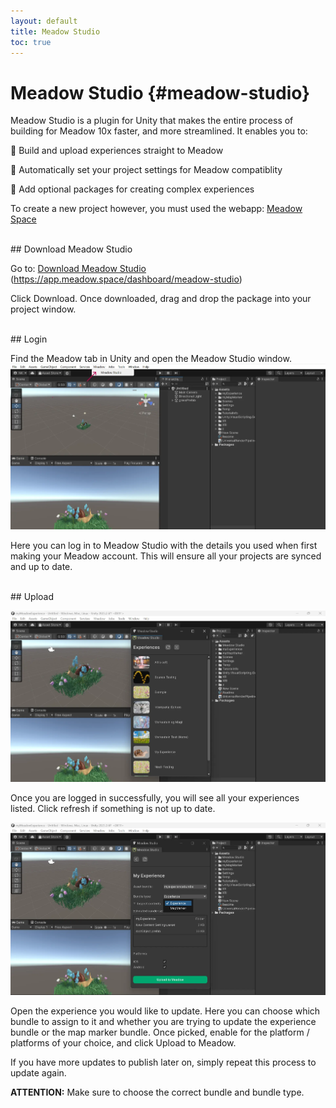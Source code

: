 ```yaml
---
layout: default
title: Meadow Studio
toc: true
---
```


# Meadow Studio {#meadow-studio}

Meadow Studio is a plugin for Unity that makes the entire process of building for Meadow 10x faster, and more streamlined. It enables you to:

🌱  Build and upload experiences straight to Meadow

🌻  Automatically set your project settings for Meadow compatiblity

🌷  Add optional packages for creating complex experiences


To create a new project however, you must used the webapp:
[Meadow Space](https://app.meadow.space/)

<br>
## Download Meadow Studio 

Go to:
[Download Meadow Studio](https://app.meadow.space/dashboard/meadow-studio)
(https://app.meadow.space/dashboard/meadow-studio)

Click Download. Once downloaded, drag and drop the package into your project window.

<br>
## Login

Find the Meadow tab in Unity and open the Meadow Studio window. 
![alt_text](images/meadow-studio-tab.webp "Meadow Studio Tab")

Here you can log in to Meadow Studio with the details you used when first making your Meadow account. This will ensure all your projects are synced and up to date.

<br>
## Upload 

![alt_text](images/meadow-studio-experience-list.webp "Meadow Studio Experiences")

Once you are logged in successfully, you will see all your experiences listed. Click refresh if something is not up to date. 

![alt_text](images/meadow-studio-option-list.webp "Meadow Studio Options")

Open the experience you would like to update. Here you can choose which bundle to assign to it and whether you are trying to update the experience bundle or the map marker bundle. Once picked, enable for the platform / platforms of your choice, and click Upload to Meadow. 

If you have more updates to publish later on, simply repeat this process to update again.

**ATTENTION:** Make sure to choose the correct bundle and bundle type.
